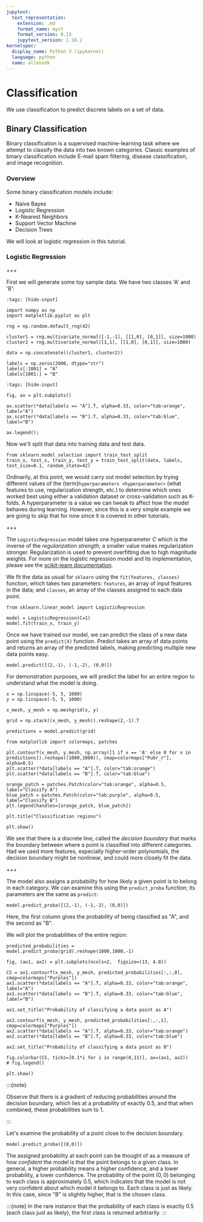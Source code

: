 ```yaml
---
jupytext:
  text_representation:
    extension: .md
    format_name: myst
    format_version: 0.13
    jupytext_version: 1.16.2
kernelspec:
  display_name: Python 3 (ipykernel)
  language: python
  name: allensdk
---
```


# Classification

We use classification to predict discrete labels on a set of data.

## Binary Classification

Binary classification is a supervised machine-learning task where we attempt to classify the data into two known categories. Classic examples of binary classification include E-mail spam filtering, disease classification, and image recognition.

### Overview

Some binary classification models include:
* Naive Bayes
* Logistic Regression
* K-Nearest Neighbors
* Support Vector Machine
* Decision Trees

We will look at logistic regression in this tutorial.

### Logistic Regression

+++

First we will generate some toy sample data. We have two classes 'A' and 'B':

```{code-cell} ipython3
:tags: [hide-input]

import numpy as np
import matplotlib.pyplot as plt

rng = np.random.default_rng(42)
```

```{code-cell} ipython3
cluster1 = rng.multivariate_normal([-1,-1], [[1,0], [0,1]], size=1000)
cluster2 = rng.multivariate_normal([1,1], [[1,0], [0,1]], size=1000)

data = np.concatenate((cluster1, cluster2))

labels = np.zeros(2000, dtype="str")
labels[:1001] = "A"
labels[1001:] = "B"
```

```{code-cell} ipython3
:tags: [hide-input]

fig, ax = plt.subplots()

ax.scatter(*data[labels == "A"].T, alpha=0.33, color="tab:orange", label="A")
ax.scatter(*data[labels == "B"].T, alpha=0.33, color="tab:blue", label="B")

ax.legend();
```

Now we'll split that data into training data and test data.

```{code-cell} ipython3
from sklearn.model_selection import train_test_split
train_x, test_x, train_y, test_y = train_test_split(data, labels, test_size=0.1, random_state=42)
```

Ordinarily, at this point, we would carry out model selection by trying different values of the {term}`hyperparameters <hyperparameter>` (what features to use, regularization strength, etc.) to determine which ones worked best using either a validation dataset or cross-validation such as K-folds. A hyperparameter is a value we can tweak to affect how the model behaves during learning. However, since this is a very simple example we are going to skip that for now since it is covered in other tutorials.

+++

The `LogisticRegression` model takes one hyperparameter $C$ which is the inverse of the *regularization strength*; a smaller value makes regularization stronger. Regularization is used to prevent overfitting due to high magnitude weights. For more on the logistic regression model and its implementation, please see the [scikit-learn documentation](https://scikit-learn.org/stable/modules/generated/sklearn.linear_model.LogisticRegression.html).

We fit the data as usual for `sklearn` using the `fit(features, classes)` function, which takes two parameters: `features`, an array of input features in the data; and `classes`, an array of the classes assigned to each data point.

```{code-cell} ipython3
from sklearn.linear_model import LogisticRegression

model = LogisticRegression(C=1)
model.fit(train_x, train_y)
```

Once we have trained our model, we can predict the class of a new data point using the `predict(X)` function. Predict takes an array of data points and returns an array of the predicted labels, making predicting multiple new data points easy.

```{code-cell} ipython3
model.predict([(2,-1), (-1,-2), (0,0)])
```

For demonstration purposes, we will predict the label for an entire region to understand what the model is doing.

```{code-cell} ipython3
x = np.linspace(-5, 5, 1000)
y = np.linspace(-5, 5, 1000)

x_mesh, y_mesh = np.meshgrid(x, y)

grid = np.stack((x_mesh, y_mesh)).reshape(2,-1).T

predictions = model.predict(grid)
```

```{code-cell} ipython3
from matplotlib import colormaps, patches

plt.contourf(x_mesh, y_mesh, np.array([1 if x == 'A' else 0 for x in predictions]).reshape((1000,1000)), cmap=colormaps["PuOr_r"], alpha=0.5)
plt.scatter(*data[labels == "A"].T, color="tab:orange")
plt.scatter(*data[labels == "B"].T, color="tab:blue")

orange_patch = patches.Patch(color="tab:orange", alpha=0.5, label="Classify A")
blue_patch = patches.Patch(color="tab:purple", alpha=0.5, label="Classify B")
plt.legend(handles=[orange_patch, blue_patch])

plt.title("Classification regions")

plt.show()
```

We see that there is a discrete line, called the *decision boundary* that marks the boundary between where a point is classified into different categories. Had we used more features, especially higher-order polynomials, the decision boundary might be nonlinear, and could more closely fit the data.

+++

The model also assigns a probability for how likely a given point is to belong in each category. We can examine this using the `predict_proba` function; its parameters are the same as `predict`:

```{code-cell} ipython3
model.predict_proba([(2,-1), (-1,-2), (0,0)])
```

Here, the first column gives the probability of being classified as "A", and the second as "B".

We will plot the probabilities of the entire region:

```{code-cell} ipython3
predicted_probabilities = model.predict_proba(grid).reshape(1000,1000,-1)

fig, (ax1, ax2) = plt.subplots(ncols=2,  figsize=(13, 4.8))

CS = ax1.contourf(x_mesh, y_mesh, predicted_probabilities[:,:,0], cmap=colormaps["Purples"])
ax1.scatter(*data[labels == "A"].T, alpha=0.33, color="tab:orange", label="A")
ax1.scatter(*data[labels == "B"].T, alpha=0.33, color="tab:blue", label="B")

ax1.set_title("Probability of classifying a data point as A")

ax2.contourf(x_mesh, y_mesh, predicted_probabilities[:,:,1], cmap=colormaps["Purples"])
ax2.scatter(*data[labels == "A"].T, alpha=0.33, color="tab:orange")
ax2.scatter(*data[labels == "B"].T, alpha=0.33, color="tab:blue")

ax2.set_title("Probability of classifying a data point as B")

fig.colorbar(CS, ticks=[0.1*i for i in range(0,11)], ax=(ax1, ax2))
# fig.legend()

plt.show()
```

:::{note}

Observe that there is a gradient of reducing probabilities around the decision boundary, which lies at a probability of exactly 0.5, and that when combined, these probabilities sum to 1.

:::

Let's examine the probability of a point close to the decision boundary.

```{code-cell} ipython3
model.predict_proba([(0,0)])
```

The assigned probability at each point can be thought of as a measure of how *confident* the model is that the point belongs to a given class. In general, a higher probability means a higher confidence, and a lower probability, a lower confidence. The probability of the point $(0,0)$ belonging to each class is approximately 0.5, which indicates that the model is not very confident about which model it belongs to. Each class is just as likely. In this case, since "B" is slightly higher, that is the chosen class.

:::{note}
In the rare instance that the probability of each class is exactly 0.5 (each class just as likely), the first class is returned arbitrarily.
:::
